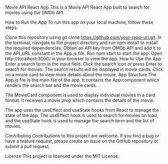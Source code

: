 Movie API React App
This is a Movie API React App built to search for movies using the OMDb API.

How to Run the App
To run this app on your local machine, follow these steps:

Clone this repository using git clone https://github.com/your-repo-url.git.
In the terminal, navigate to the project directory and run npm install to install the required dependencies.
Obtain an API key from OMDb API and add it to the API_URL constant in the App.js file.
Run npm start to start the app.
Open http://localhost:3000/ in your browser to view the app.
How to Use the App
Enter a search term in the input field.
Click the search icon or press Enter to search for movies.
The search results will be displayed in movie cards.
Click on a movie card to view more details about the movie.
App Structure
The App.js file is the main file of the app. It contains the App component which renders the search bar and the movie cards.

The MovieCard component is used to display individual movies in a card format. It receives a movie prop which contains the details of the movie.

The app uses the useEffect and useState hooks from React to manage the state of the app. The useEffect hook is used to search for movies on load, and the useState hook is used to manage the search term and the list of movies.

Contributing
Contributions to this project are welcome. If you find a bug or have a feature request, please create an issue on the GitHub repository or submit a pull request.

License
This project is licensed under the MIT License.
